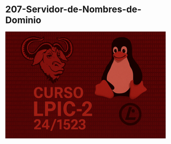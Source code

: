 # 207-Servidor-de-Nombres-de-Dominio
![LPI Logo](../../../wallpaper/logo_LPI2.png "Logo de Linux Professional Institute")
